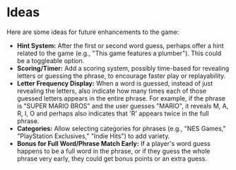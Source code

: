 # Ideas

Here are some ideas for future enhancements to the game:

*   **Hint System:** After the first or second word guess, perhaps offer a hint related to the game (e.g., "This game features a plumber"). This could be a toggleable option.
*   **Scoring/Timer:** Add a scoring system, possibly time-based for revealing letters or guessing the phrase, to encourage faster play or replayability.
*   **Letter Frequency Display:** When a word is guessed, instead of just revealing the letters, also indicate how many times each of those guessed letters appears in the entire phrase. For example, if the phrase is "SUPER MARIO BROS" and the user guesses "MARIO", it reveals M, A, R, I, O and perhaps also indicates that 'R' appears twice in the full phrase.
*   **Categories:** Allow selecting categories for phrases (e.g., "NES Games," "PlayStation Exclusives," "Indie Hits") to add variety.
*   **Bonus for Full Word/Phrase Match Early:** If a player's word guess happens to be a full word in the phrase, or if they guess the whole phrase very early, they could get bonus points or an extra guess.
